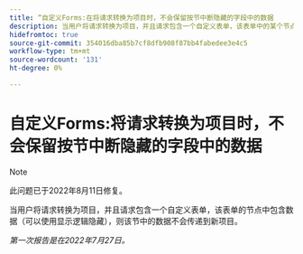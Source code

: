 ```yaml
---
title: “自定义Forms:在将请求转换为项目时，不会保留按节中断隐藏的字段中的数据
description: 当用户将请求转换为项目，并且请求包含一个自定义表单，该表单中的某个节点可以使用显示逻辑隐藏数据，则该节点中的数据不会传递到新项目。
hidefromtoc: true
source-git-commit: 354016dba85b7cf8dfb908f87bb4fabedee3e4c5
workflow-type: tm+mt
source-wordcount: '131'
ht-degree: 0%

---
```


# 自定义Forms:将请求转换为项目时，不会保留按节中断隐藏的字段中的数据

>[!NOTE]
>
> 此问题已于2022年8月11日修复。

当用户将请求转换为项目，并且请求包含一个自定义表单，该表单的节点中包含数据（可以使用显示逻辑隐藏），则该节中的数据不会传递到新项目。

_第一次报告是在2022年7月27日。_

